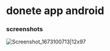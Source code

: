 # donete app android 
### screenshots
![Screenshot_1673100713|12x97](https://user-images.githubusercontent.com/22731845/211155489-2ebf29ae-1d8d-44c5-a3f6-e0525af48f13.png)
